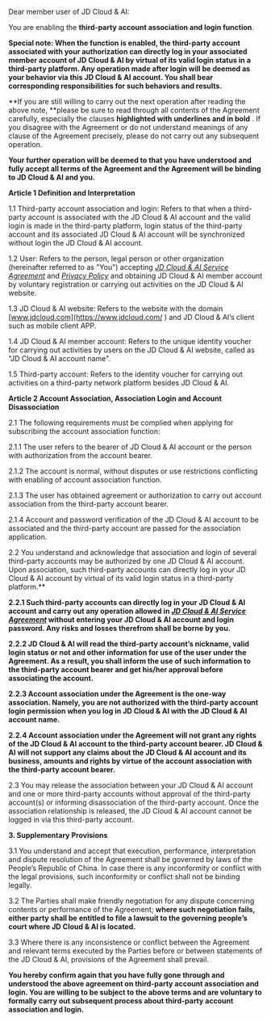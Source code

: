 Dear member user of JD Cloud & AI:

You are enabling the **third-party account association and login function**.

**Special note: When the function is enabled, the third-party account associated with your authorization can directly log in your associated member account of JD Cloud & AI by virtual of its valid login status in a third-party platform. Any operation made after login will be deemed as your behavior via this JD Cloud & AI account. You shall bear corresponding responsibilities for such behaviors and results.**

**If you are still willing to carry out the next operation after reading the above note, **please be sure to read through all contents of the Agreement carefully, especially the clauses **highlighted with underlines and in bold**  . If you disagree with the Agreement or do not understand meanings of any clause of the Agreement precisely, please do not carry out any subsequent operation.

**Your further operation will be deemed to that you have understood and fully accept all terms of the Agreement and the Agreement will be binding to JD Cloud & AI and you.**

 

**Article 1 Definition and Interpretation**

1.1 Third-party account association and login: Refers to that when a third-party account is associated with the JD Cloud & AI account and the valid login is made in the third-party platform, login status of the third-party account and its associated JD Cloud & AI account will be synchronized without login the JD Cloud & AI account.

1.2 User: Refers to the person, legal person or other organization (hereinafter referred to as "You") accepting *[JD Cloud & AI Service Agreement](https://docs.jdcloud.com/platform-agreement/service-agreement)* and *[Privacy Policy](https://docs.jdcloud.com/platform-agreement/privacy-policy)* and obtaining JD Cloud & AI member account by voluntary registration or carrying out activities on the JD Cloud & AI website.

1.3 JD Cloud & AI website: Refers to the website with the domain [www.jdcloud.com](https://www.jdcloud.com/ ) and JD Cloud & AI’s client such as mobile client APP.

1.4 JD Cloud & AI member account: Refers to the unique identity voucher for carrying out activities by users on the JD Cloud & AI website, called as "JD Cloud & AI account name".

1.5 Third-party account: Refers to the identity voucher for carrying out activities on a third-party network platform besides JD Cloud & AI.

 

**Article 2 Account Association, Association Login and Account Disassociation**

2.1 The following requirements must be complied when applying for subscribing the account association function:

2.1.1 The user refers to the bearer of JD Cloud & AI account or the person with authorization from the account bearer.

2.1.2 The account is normal, without disputes or use restrictions conflicting with enabling of account association function.

2.1.3 The user has obtained agreement or authorization to carry out account association from the third-party account bearer.

2.1.4 Account and password verification of the JD Cloud & AI account to be associated and the third-party account are passed for the association application.

2.2 You understand and acknowledge that association and login of several third-party accounts may be authorized by one JD Cloud & AI account. Upon association, such third-party accounts can directly log in your JD Cloud & AI account by virtual of its valid login status in a third-party platform.**

**2.2.1 Such third-party accounts can directly log in your JD Cloud & AI account and carry out any operation allowed in ***[**JD Cloud & AI Service Agreement**](https://docs.jdcloud.com/platform-agreement/service-agreement)*** without entering your JD Cloud & AI account and login password. Any risks and losses therefrom shall be borne by you.**

**2.2.2 JD Cloud & AI will read the third-party account’s nickname, valid login status or not and other information for use of the user under the Agreement. As a result, you shall inform the use of such information to the third-party account bearer and get his/her approval before associating the account.**

**2.2.3 Account association under the Agreement is the one-way association. Namely, you are not authorized with the third-party account login permission when you log in JD Cloud & AI with the JD Cloud & AI account name.**

**2.2.4 Account association under the Agreement will not grant any rights of the JD Cloud & AI account to the third-party account bearer. JD Cloud & AI will not support any claims about the JD Cloud & AI account and its business, amounts and rights by virtue of the account association with the third-party account bearer.**

2.3 You may release the association between your JD Cloud & AI account and one or more third-party accounts without approval of the third-party account(s) or informing disassociation of the third-party account. Once the association relationship is released, the JD Cloud & AI account cannot be logged in via this third-party account.

 

**3. Supplementary Provisions**

3.1 You understand and accept that execution, performance, interpretation and dispute resolution of the Agreement shall be governed by laws of the People’s Republic of China. In case there is any inconformity or conflict with the legal provisions, such inconformity or conflict shall not be binding legally.

3.2 The Parties shall make friendly negotiation for any dispute concerning contents or performance of the Agreement; **where such negotiation fails, either party shall be entitled to file a lawsuit to the governing people’s court where JD Cloud & AI is located.**

3.3 Where there is any inconsistence or conflict between the Agreement and relevant terms executed by the Parties before or between statements of the JD Cloud & AI, provisions of the Agreement shall prevail.

 **You hereby confirm again that you have fully gone through and understood the above agreement on third-party account association and login. You are willing to be subject to the above terms and are voluntary to formally carry out subsequent process about third-party account association and login.**
 
